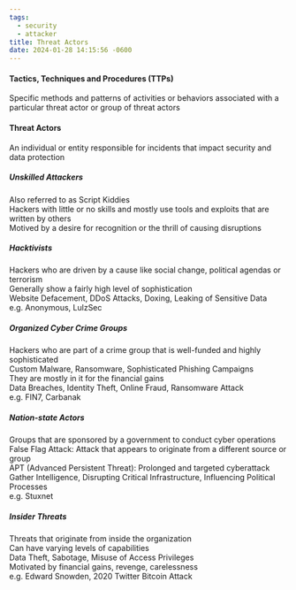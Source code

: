 ```yaml
---
tags:
  - security
  - attacker
title: Threat Actors
date: 2024-01-28 14:15:56 -0600
---
```


#### Tactics, Techniques and Procedures (TTPs)
Specific methods and patterns of activities or behaviors associated with a particular threat actor or group of threat actors

#### Threat Actors
An individual or entity responsible for incidents that impact security and data protection

##### Unskilled Attackers
Also referred to as Script Kiddies  
Hackers with little or no skills and mostly use tools and exploits that are written by others  
Motived by a desire for recognition or the thrill of causing disruptions

##### Hacktivists
Hackers who are driven by a cause like social change, political agendas or terrorism  
Generally show a fairly high level of sophistication  
Website Defacement, DDoS Attacks, Doxing, Leaking of Sensitive Data  
e.g. Anonymous, LulzSec

##### Organized Cyber Crime Groups
Hackers who are part of a crime group that is well-funded and highly sophisticated  
Custom Malware, Ransomware, Sophisticated Phishing Campaigns  
They are mostly in it for the financial gains  
Data Breaches, Identity Theft, Online Fraud, Ransomware Attack  
e.g. FIN7, Carbanak

##### Nation-state Actors
Groups that are sponsored by a government to conduct cyber operations  
False Flag Attack: Attack that appears to originate from a different source or group  
APT (Advanced Persistent Threat): Prolonged and targeted cyberattack  
Gather Intelligence, Disrupting Critical Infrastructure, Influencing Political Processes  
e.g. Stuxnet

##### Insider Threats
Threats that originate from inside the organization  
Can have varying levels of capabilities  
Data Theft, Sabotage, Misuse of Access Privileges  
Motivated by financial gains, revenge, carelessness  
e.g. Edward Snowden, 2020 Twitter Bitcoin Attack  

